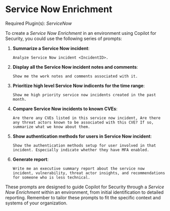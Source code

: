 # Service Now Enrichment

Required Plugin(s): *ServiceNow*

To create a *Service Now Enrichment* in an environment using Copilot for Security, you could use the following series of prompts:

1. **Summarize a Service Now incident**:
   ```
   Analyze Service Now incident <IncidentID>.
   ```

2. **Display all the Service Now incident notes and comments**:
   ```
   Show me the work notes and comments associated with it.
   ```

3. **Prioritize high level Service Now indicents for the time range**:
   ```
   Show me high priority service now incidents created in the past month.
   ```

4. **Compare Service Now incidents to known CVEs**:
   ```
   Are there any CVEs listed in this service now incident, Are there any threat actors known to be associated with this CVE? If so, summarize what we know about them.
   ```

5. **Show authentication methods for users in Service Now incident**:
   ```
   Show the authentication methods setup for user involved in that incident. Especially indicate whether they have MFA enabled.
   ```

6. **Generate report**:
   ```
   Write me an executive summary report about the service now incident, vulnerability, threat actor insights, and recommendations for someone who is less technical.
   ```


These prompts are designed to guide Copilot for Security through a *Service Now Enrichment* within an environment, from initial identification to detailed reporting. Remember to tailor these prompts to fit the specific context and systems of your organization.
